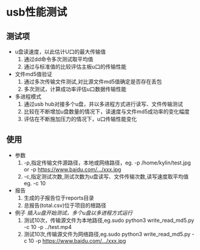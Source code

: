 usb性能测试
===
测试项
---
* u盘读速度，以此估计U口的最大传输值
    1. 通过dd命令多次测试取平均值
    2. 通过与标准值的比较评估主板u口的传输性能
* 文件md5值验证
    1. 通过多次传输文件测试,对比源文件md5值确定是否存在丢包
    2. 多次测试，计算成功率评估u口数据传输性能
* 多进程模式
    1. 通过usb hub对接多个u盘，并以多进程方式进行读写、文件传输测试
    2. 比较在不断增加u盘数量的情况下，读速度与文件md5成功率的变化幅度
    3. 评估在不断施加压力的情况下，u口传输性能变化
 
 使用
 ---
 * 参数
    1. -p,指定传输文件源路径，本地或网络路径，eg. -p /home/kylin/test.jpg or -p https://www.baidu.com/.../xxx.jpg
    2. -c,指定测试次数,测试次数为u盘读写、文件传输次数,读写速度取平均值eg. -c 10
 * 报告
    1. 生成的子报告位于reports目录
    2. 总报告(total.csv)位于项目的根路径
 * 例子
    *插入u盘开始测试，多个u盘以多进程方式运行*
    1. 测试10次，传输源文件为本地路径,eg.sudo python3 write_read_md5.py -c 10 -p ../test.mp4
    2. 测试10次,传输源文件为网络路径,eg.sudo python3 write_read_md5.py -c 10 -p https://www.baidu.com/.../xxx.jpg
